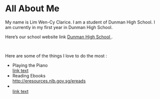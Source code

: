 <!DOCTYPE html>
<html>
<title> This is My Website </title>
<body>
<h1> All About Me</h1>
<p>
My name is Lim Wen-Cy Clarice. I am a student of Dunman High School. I am currently in my first year in Dunman High School. </p>
<p>
Here’s our school website link <a href ="www.dhs.sg"> Dunman High School  </a>. </p>
<br>
<p>Here are some of the things I love to do the most : </p> 
<ul>
<li>Playing the Piano</li>
<a href="url">link text</a>
<li>Reading Ebooks</li>
<a href="url">http://eresources.nlb.gov.sg/ereads</a>
<li></li>
<a href="url">link text</a>
</ul>
</body>
</html>
